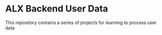 # ALX Backend User Data

This repository contains a series of projects for learning to process user data
